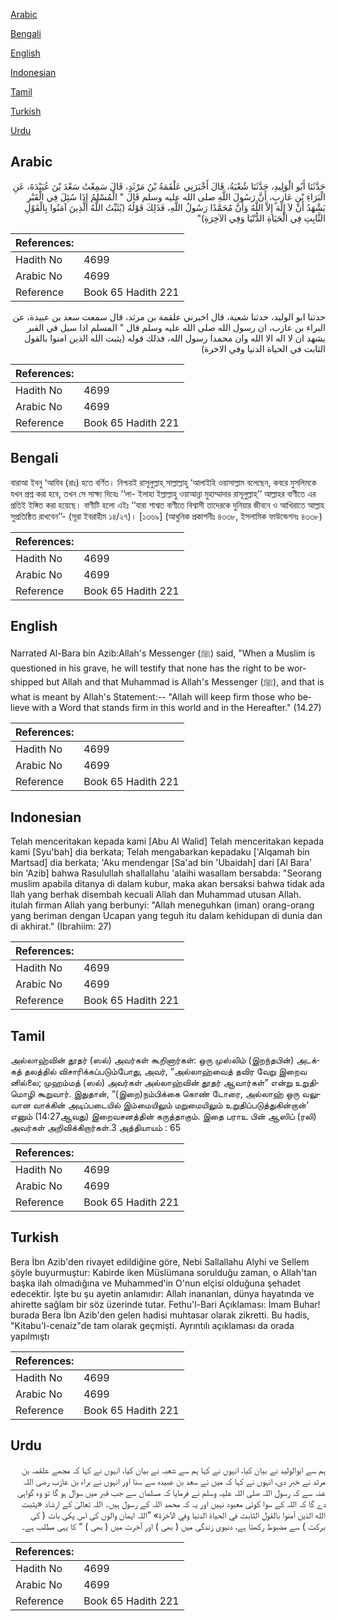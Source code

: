[Arabic](#arabic)

[Bengali](#bengali)

[English](#english)

[Indonesian](#indonesian)

[Tamil](#tamil)

[Turkish](#turkish)

[Urdu](#urdu)

## Arabic


<div dir="rtl" lang="ar" style={{fontSize:'larger',backgroundColor:'#f8f9fa',padding:20}}>
حَدَّثَنَا أَبُو الْوَلِيدِ، حَدَّثَنَا شُعْبَةُ، قَالَ أَخْبَرَنِي عَلْقَمَةُ بْنُ مَرْثَدٍ، قَالَ سَمِعْتُ سَعْدَ بْنَ عُبَيْدَةَ، عَنِ الْبَرَاءِ بْنِ عَازِبٍ، أَنَّ رَسُولَ اللَّهِ صلى الله عليه وسلم قَالَ ‏"‏ الْمُسْلِمُ إِذَا سُئِلَ فِي الْقَبْرِ يَشْهَدُ أَنْ لاَ إِلَهَ إِلاَّ اللَّهُ وَأَنَّ مُحَمَّدًا رَسُولُ اللَّهِ، فَذَلِكَ قَوْلُهُ ‏(‏يُثَبِّتُ اللَّهُ الَّذِينَ آمَنُوا بِالْقَوْلِ الثَّابِتِ فِي الْحَيَاةِ الدُّنْيَا وَفِي الآخِرَةِ‏)‏‏"‏
</div>
<div style={{backgroundColor:'#f8f9fa',padding:20, marginBottom: 10}}><table> <thead> <tr> <th>References:</th> <th></th> </tr> </thead> <tbody><tr><td>Hadith No</td><td>4699</td></tr><tr><td>Arabic No</td><td>4699</td></tr><tr><td>Reference</td><td>Book 65 Hadith 221</td></tr></tbody></table></div>


<div dir="rtl" lang="ar" style={{fontSize:'larger',backgroundColor:'#f8f9fa',padding:20}}>
حدثنا ابو الوليد، حدثنا شعبة، قال اخبرني علقمة بن مرثد، قال سمعت سعد بن عبيدة، عن البراء بن عازب، ان رسول الله صلى الله عليه وسلم قال " المسلم اذا سيل في القبر يشهد ان لا اله الا الله وان محمدا رسول الله، فذلك قوله (يثبت الله الذين امنوا بالقول الثابت في الحياة الدنيا وفي الاخرة)
</div>
<div style={{backgroundColor:'#f8f9fa',padding:20, marginBottom: 10}}><table> <thead> <tr> <th>References:</th> <th></th> </tr> </thead> <tbody><tr><td>Hadith No</td><td>4699</td></tr><tr><td>Arabic No</td><td>4699</td></tr><tr><td>Reference</td><td>Book 65 Hadith 221</td></tr></tbody></table></div>

## Bengali


<div dir="ltr" lang="bn" style={{fontSize:'larger',backgroundColor:'#f8f9fa',padding:20}}>
বারাআ ইবনু ‘আযিব (রাঃ) হতে বর্ণিত। নিশ্চয়ই রাসূলুল্লাহ্ সাল্লাল্লাহু ‘আলাইহি ওয়াসাল্লাম বলেছেন, কবরে মুসলিমকে যখন প্রশ্ন করা হবে, তখন সে সাক্ষ্য দিবেঃ ‘‘লা- ইলাহা ইল্লাল্লাহু ওয়াআন্না মুহাম্মাদার রাসূলুল্লাহ্’’ আল্লাহর বাণীতে এর প্রতিই ইঙ্গিত করা হয়েছে। বাণীটি হলো এইঃ ‘‘যারা শাশ্বত বাণীতে বিশ্বাসী তাদেরকে দুনিয়ার জীবনে ও আখিরাতে আল্লাহ সুপ্রতিষ্ঠিত রাখবেন’’- (সূরা ইবরাহীম ১৪/২৭)। [১৩৬৯] (আধুনিক প্রকাশনীঃ ৪৩৩৮, ইসলামিক ফাউন্ডেশনঃ ৪৩৩৮)
</div>
<div style={{backgroundColor:'#f8f9fa',padding:20, marginBottom: 10}}><table> <thead> <tr> <th>References:</th> <th></th> </tr> </thead> <tbody><tr><td>Hadith No</td><td>4699</td></tr><tr><td>Arabic No</td><td>4699</td></tr><tr><td>Reference</td><td>Book 65 Hadith 221</td></tr></tbody></table></div>

## English


<div dir="ltr" lang="en" style={{fontSize:'larger',backgroundColor:'#f8f9fa',padding:20}}>
Narrated Al-Bara bin Azib:Allah's Messenger (ﷺ) said, "When a Muslim is questioned in his grave, he will testify that none has the right to be worshipped but Allah and that Muhammad is Allah's Messenger (ﷺ), and that is what is meant by Allah's Statement:-- "Allah will keep firm those who believe with a Word that stands firm in this world and in the Hereafter." (14.27)
</div>
<div style={{backgroundColor:'#f8f9fa',padding:20, marginBottom: 10}}><table> <thead> <tr> <th>References:</th> <th></th> </tr> </thead> <tbody><tr><td>Hadith No</td><td>4699</td></tr><tr><td>Arabic No</td><td>4699</td></tr><tr><td>Reference</td><td>Book 65 Hadith 221</td></tr></tbody></table></div>

## Indonesian


<div dir="ltr" lang="id" style={{fontSize:'larger',backgroundColor:'#f8f9fa',padding:20}}>
Telah menceritakan kepada kami [Abu Al Walid] Telah menceritakan kepada kami [Syu'bah] dia berkata; Telah mengabarkan kepadaku ['Alqamah bin Martsad] dia berkata; 'Aku mendengar [Sa'ad bin 'Ubaidah] dari [Al Bara' bin 'Azib] bahwa Rasulullah shallallahu 'alaihi wasallam bersabda: "Seorang muslim apabila ditanya di dalam kubur, maka akan bersaksi bahwa tidak ada Ilah yang berhak disembah kecuali Allah dan Muhammad utusan Allah. itulah firman Allah yang berbunyi: "Allah meneguhkan (iman) orang-orang yang beriman dengan Ucapan yang teguh itu dalam kehidupan di dunia dan di akhirat." (Ibrahiim: 27)
</div>
<div style={{backgroundColor:'#f8f9fa',padding:20, marginBottom: 10}}><table> <thead> <tr> <th>References:</th> <th></th> </tr> </thead> <tbody><tr><td>Hadith No</td><td>4699</td></tr><tr><td>Arabic No</td><td>4699</td></tr><tr><td>Reference</td><td>Book 65 Hadith 221</td></tr></tbody></table></div>

## Tamil


<div dir="ltr" lang="ta" style={{fontSize:'larger',backgroundColor:'#f8f9fa',padding:20}}>
அல்லாஹ்வின் தூதர் (ஸல்) அவர்கள் கூறினார்கள்: ஒரு முஸ்லிம் (இறந்தபின்) அடக்கத் தலத்தில் விசாரிக்கப்படும்போது, அவர், “அல்லாஹ்வைத் தவிர வேறு இறைவ னில்லை; முஹம்மத் (ஸல்) அவர்கள் அல்லாஹ்வின் தூதர் ஆவார்கள்” என்று உறுதிமொழி கூறுவார். இதுதான், “(இறை)நம்பிக்கை கொண் டோரை, அல்லாஹ் ஒரு வலுவான வாக்கின் அடிப்படையில் இம்மையிலும் மறுமையிலும் உறுதிப்படுத்துகின்றான்' எனும் (14:27ஆவது) இறைவசனத்தின் கருத்தாகும். இதை பராஉ பின் ஆஸிப் (ரலி) அவர்கள் அறிவிக்கிறார்கள்.3 அத்தியாயம் : 65
</div>
<div style={{backgroundColor:'#f8f9fa',padding:20, marginBottom: 10}}><table> <thead> <tr> <th>References:</th> <th></th> </tr> </thead> <tbody><tr><td>Hadith No</td><td>4699</td></tr><tr><td>Arabic No</td><td>4699</td></tr><tr><td>Reference</td><td>Book 65 Hadith 221</td></tr></tbody></table></div>

## Turkish


<div dir="ltr" lang="tr" style={{fontSize:'larger',backgroundColor:'#f8f9fa',padding:20}}>
Bera İbn Azib'den rivayet edildiğine göre, Nebi Sallallahu Alyhi ve Sellem şöyle buyurmuştur: Kabirde iken Müslümana sorulduğu zaman, o Allah'tan başka ilah olmadığına ve Muhammed'in O'nun elçisi olduğuna şehadet edecektir. İşte bu şu ayetin anlamıdır: Allah inananlan, dünya hayatında ve ahirette sağlam bir söz üzerinde tutar. Fethu'l-Bari Açıklaması: İmam Buhar! burada Bera İbn Azib'den gelen hadisi muhtasar olarak zikretti. Bu hadis, "Kitabu'l-cenaiz"de tam olarak geçmişti. Ayrıntılı açıklaması da orada yapılmıştı
</div>
<div style={{backgroundColor:'#f8f9fa',padding:20, marginBottom: 10}}><table> <thead> <tr> <th>References:</th> <th></th> </tr> </thead> <tbody><tr><td>Hadith No</td><td>4699</td></tr><tr><td>Arabic No</td><td>4699</td></tr><tr><td>Reference</td><td>Book 65 Hadith 221</td></tr></tbody></table></div>

## Urdu


<div dir="rtl" lang="ur" style={{fontSize:'larger',backgroundColor:'#f8f9fa',padding:20}}>
ہم سے ابوالولید نے بیان کیا، انہوں نے کہا ہم سے شعبہ نے بیان کیا، انہوں نے کہا کہ مجھے علقمہ بن مرثد نے خبر دی، انہوں نے کہا کہ میں نے سعد بن عبیدہ سے سنا اور انہوں نے براء بن عازب رضی اللہ عنہ سے کہ رسول اللہ صلی اللہ علیہ وسلم نے فرمایا کہ مسلمان سے جب قبر میں سوال ہو گا تو وہ گواہی دے گا کہ اللہ کے سوا کوئی معبود نہیں اور یہ کہ محمد اللہ کے رسول ہیں۔ اللہ تعالیٰ کے ارشاد «يثبت الله الذين آمنوا بالقول الثابت في الحياة الدنيا وفي الآخرة‏» ”اللہ ایمان والوں کی اس پکی بات ( کی برکت ) سے مضبوط رکھتا ہے، دنیوی زندگی میں ( بھی ) اور آخرت میں ( بھی ) “ کا یہی مطلب ہے۔
</div>
<div style={{backgroundColor:'#f8f9fa',padding:20, marginBottom: 10}}><table> <thead> <tr> <th>References:</th> <th></th> </tr> </thead> <tbody><tr><td>Hadith No</td><td>4699</td></tr><tr><td>Arabic No</td><td>4699</td></tr><tr><td>Reference</td><td>Book 65 Hadith 221</td></tr></tbody></table></div>